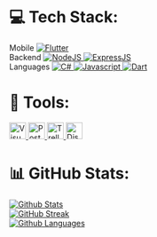 
# 💻 Tech Stack:
Mobile
<a href="https://flutter.dev" target="_blank" rel=”noopener”> <img src="https://img.shields.io/badge/Flutter-%2302569B.svg?style=flat&logo=Flutter&logoColor=white" alt="Flutter"/> </a> <br/>
Backend
<a href="https://nodejs.org/en/about" target="_blank" rel=”noopener”> <img src="https://img.shields.io/badge/node.js-6DA55F?style=flat&logo=node.js&logoColor=white" alt="NodeJS"/> </a>
<a href="https://expressjs.com" target="_blank" rel=”noopener”> <img src="https://img.shields.io/badge/express.js-%23404d59.svg?style=flat&logo=express&logoColor=%2361DAFB" alt="ExpressJS"/> </a> <br/>
Languages 
<a href="https://learn.microsoft.com/en-us/dotnet/csharp/" target="_blank" rel=”noopener”> <img src="https://img.shields.io/badge/c%23-%23239120.svg?style=flat&logo=c-sharp&logoColor=white" alt="C#"/> </a>
<a href="https://developer.mozilla.org/en-US/docs/Web/JavaScript" target="_blank" rel=”noopener”> <img src="https://img.shields.io/badge/javascript-%23323330.svg?style=flat&logo=javascript&logoColor=%23F7DF1E" alt="Javascript"/> </a>
<a href="https://dart.dev" target="_blank" rel=”noopener”> <img src="https://img.shields.io/badge/dart-%230175C2.svg?style=flat&logo=dart&logoColor=white" alt="Dart"/> </a> 

# 🔧 Tools:
<a href="https://code.visualstudio.com" target="_blank" rel=”noopener”> <img src="https://upload.wikimedia.org/wikipedia/commons/thumb/9/9a/Visual_Studio_Code_1.35_icon.svg/2048px-Visual_Studio_Code_1.35_icon.svg.png" alt="Visual Studio Code" width="30" height="30"/> </a> 
<a href="https://www.postman.com" target="_blank" rel=”noopener”> <img src="https://avatars.githubusercontent.com/u/10251060?s=280&v=4" alt="Postman" width="30" height="30"/> </a> 
<a href="https://trello.com/home" target="_blank" rel=”noopener”> <img src="https://cdn3.iconfinder.com/data/icons/popular-services-brands-vol-2/512/trello-512.png" alt="Trello" width="30" height="30"/> </a>
<a href="https://discord.com" target="_blank" rel=”noopener”> <img src="https://static-00.iconduck.com/assets.00/discord-icon-1024x1024-le8qfhs7.png" alt="Discord" width="30" height="30"/> </a>

# 📊 GitHub Stats:
[![Github Stats](https://github-readme-stats.vercel.app/api?username=Ozgur-Ulusoy&show_icons=true&theme=radical)](https://github.com/Ozgur-Ulusoy) <br/>
[![GitHub Streak](https://streak-stats.demolab.com/?user=Ozgur-Ulusoy)](https://github.com/Ozgur-Ulusoy) <br/>
[![Github Languages](https://github-readme-stats.vercel.app/api/top-langs?username=Ozgur-Ulusoy&hide=html,scss,stylus,blade,jupyter%20notebook,python,css,shell,batchfile,dockerfile,typescript&theme=algolia&show_icons=true)](https://github.com/Ozgur-Ulusoy)
